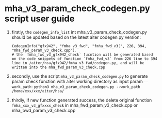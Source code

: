 # mha_v3_param_check_codegen.py script user guide
1. firstly, the `codegen_info_list` int mha_v3_param_check_codegen.py should be updated based on the latest aiter codegen.py version:
    ```
    CodegenInfo("gfx942", "fmha_v3_fwd", "fmha_fwd_v3(", 226, 394, "mha_fwd_param_v3_check.cpp"),
    # the `fmha_fwd_v3_gfx942_check` fucntion will be generated based on the code snippets of function `fmha_fwd_v3` from 226 line to 394 line in /aiter/hsa/gfx942/fmha_v3_fwd/codegen.py, and will be written into the mha_fwd_param_v3_check.cpp
    ```

2. secondly, use the script `mha_v3_param_check_codegen.py` to generate param check function with aiter working directory as input param `--work_path`:
    `python3 mha_v3_param_check_codegen.py --work_path /home/xxx/xxx/aiter/hsa/`

3. thirdly, if new function generated success, the delete original function `fmha_xxx_v3_gfxxxx_check` in mha_fwd_param_v3_check.cpp or mha_bwd_param_v3_check.cpp
